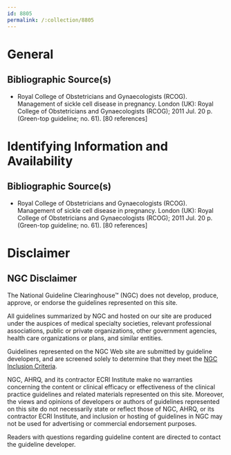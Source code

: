 ```yaml
---
id: 8805
permalink: /:collection/8805
---
```


# General

## Bibliographic Source(s)

- Royal College of Obstetricians and Gynaecologists (RCOG). Management of sickle cell disease in pregnancy. London (UK): Royal College of Obstetricians and Gynaecologists (RCOG); 2011 Jul. 20 p. (Green-top guideline; no. 61). [80 references]

# Identifying Information and Availability

## Bibliographic Source(s)

- Royal College of Obstetricians and Gynaecologists (RCOG). Management of sickle cell disease in pregnancy. London (UK): Royal College of Obstetricians and Gynaecologists (RCOG); 2011 Jul. 20 p. (Green-top guideline; no. 61). [80 references]

# Disclaimer

## NGC Disclaimer

The National Guideline Clearinghouse™ (NGC) does not develop, produce, approve, or endorse the guidelines represented on this site.

All guidelines summarized by NGC and hosted on our site are produced under the auspices of medical specialty societies, relevant professional associations, public or private organizations, other government agencies, health care organizations or plans, and similar entities.

Guidelines represented on the NGC Web site are submitted by guideline developers, and are screened solely to determine that they meet the [NGC Inclusion Criteria](/help-and-about/summaries/inclusion-criteria).

NGC, AHRQ, and its contractor ECRI Institute make no warranties concerning the content or clinical efficacy or effectiveness of the clinical practice guidelines and related materials represented on this site. Moreover, the views and opinions of developers or authors of guidelines represented on this site do not necessarily state or reflect those of NGC, AHRQ, or its contractor ECRI Institute, and inclusion or hosting of guidelines in NGC may not be used for advertising or commercial endorsement purposes.

Readers with questions regarding guideline content are directed to contact the guideline developer.


